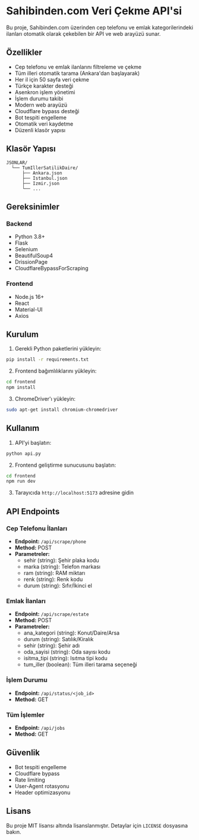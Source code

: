 # Sahibinden.com Veri Çekme API'si

Bu proje, Sahibinden.com üzerinden cep telefonu ve emlak kategorilerindeki ilanları otomatik olarak çekebilen bir API ve web arayüzü sunar.

## Özellikler

- Cep telefonu ve emlak ilanlarını filtreleme ve çekme
- Tüm illeri otomatik tarama (Ankara'dan başlayarak)
- Her il için 50 sayfa veri çekme
- Türkçe karakter desteği
- Asenkron işlem yönetimi
- İşlem durumu takibi
- Modern web arayüzü
- Cloudflare bypass desteği
- Bot tespiti engelleme
- Otomatik veri kaydetme
- Düzenli klasör yapısı

## Klasör Yapısı

```
JSONLAR/
  └── TumIllerSatilikDaire/
      ├── Ankara.json
      ├── Istanbul.json
      ├── Izmir.json
      └── ...
```

## Gereksinimler

### Backend
- Python 3.8+
- Flask
- Selenium
- BeautifulSoup4
- DrissionPage
- CloudflareBypassForScraping

### Frontend
- Node.js 16+
- React
- Material-UI
- Axios

## Kurulum

1. Gerekli Python paketlerini yükleyin:
```bash
pip install -r requirements.txt
```

2. Frontend bağımlılıklarını yükleyin:
```bash
cd frontend
npm install
```

3. ChromeDriver'ı yükleyin:
```bash
sudo apt-get install chromium-chromedriver
```

## Kullanım

1. API'yi başlatın:
```bash
python api.py
```

2. Frontend geliştirme sunucusunu başlatın:
```bash
cd frontend
npm run dev
```

3. Tarayıcıda `http://localhost:5173` adresine gidin

## API Endpoints

### Cep Telefonu İlanları
- **Endpoint:** `/api/scrape/phone`
- **Method:** POST
- **Parametreler:**
  - sehir (string): Şehir plaka kodu
  - marka (string): Telefon markası
  - ram (string): RAM miktarı
  - renk (string): Renk kodu
  - durum (string): Sıfır/İkinci el

### Emlak İlanları
- **Endpoint:** `/api/scrape/estate`
- **Method:** POST
- **Parametreler:**
  - ana_kategori (string): Konut/Daire/Arsa
  - durum (string): Satılık/Kiralık
  - sehir (string): Şehir adı
  - oda_sayisi (string): Oda sayısı kodu
  - isitma_tipi (string): Isıtma tipi kodu
  - tum_iller (boolean): Tüm illeri tarama seçeneği

### İşlem Durumu
- **Endpoint:** `/api/status/<job_id>`
- **Method:** GET

### Tüm İşlemler
- **Endpoint:** `/api/jobs`
- **Method:** GET

## Güvenlik

- Bot tespiti engelleme
- Cloudflare bypass
- Rate limiting
- User-Agent rotasyonu
- Header optimizasyonu

## Lisans

Bu proje MIT lisansı altında lisanslanmıştır. Detaylar için `LICENSE` dosyasına bakın. 